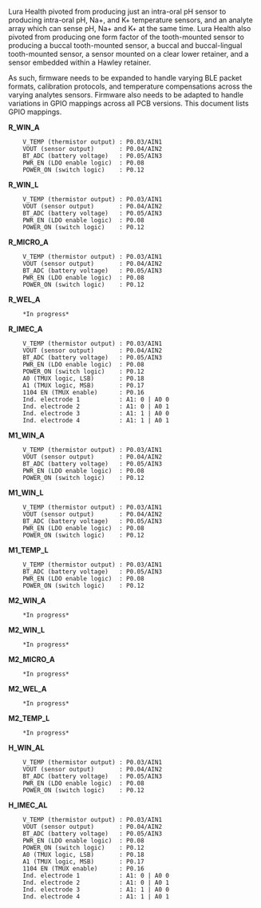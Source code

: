 Lura Health pivoted from producing just an intra-oral pH sensor to producing
intra-oral pH, Na+, and K+ temperature sensors, and an analyte array which can
sense pH, Na+ and K+ at the same time. Lura Health also pivoted from producing
one form factor of the tooth-mounted sensor to producing a buccal tooth-mounted
sensor, a buccal and buccal-lingual tooth-mounted sensor, a sensor mounted on
a clear lower retainer, and a sensor embedded within a Hawley retainer.

As such, firmware needs to be expanded to handle varying BLE packet formats,
calibration protocols, and temperature compensations across the varying
analytes sensors. Firmware also needs to be adapted to handle variations in
GPIO mappings across all PCB versions. This document lists GPIO mappings.

**R_WIN_A**

        V_TEMP (thermistor output) : P0.03/AIN1
        VOUT (sensor output)       : P0.04/AIN2
        BT_ADC (battery voltage)   : P0.05/AIN3
        PWR_EN (LDO enable logic)  : P0.08
        POWER_ON (switch logic)    : P0.12
       
**R_WIN_L**

        V_TEMP (thermistor output) : P0.03/AIN1
        VOUT (sensor output)       : P0.04/AIN2
        BT_ADC (battery voltage)   : P0.05/AIN3
        PWR_EN (LDO enable logic)  : P0.08
        POWER_ON (switch logic)    : P0.12

**R_MICRO_A**

        V_TEMP (thermistor output) : P0.03/AIN1
        VOUT (sensor output)       : P0.04/AIN2
        BT_ADC (battery voltage)   : P0.05/AIN3
        PWR_EN (LDO enable logic)  : P0.08
        POWER_ON (switch logic)    : P0.12

**R_WEL_A**

        *In progress*

**R_IMEC_A**

        V_TEMP (thermistor output) : P0.03/AIN1
        VOUT (sensor output)       : P0.04/AIN2
        BT_ADC (battery voltage)   : P0.05/AIN3
        PWR_EN (LDO enable logic)  : P0.08
        POWER_ON (switch logic)    : P0.12
        A0 (TMUX logic, LSB)       : P0.18
        A1 (TMUX logic, MSB)       : P0.17
        1104 EN (TMUX enable)      : P0.16
        Ind. electrode 1           : A1: 0 | A0 0
        Ind. electrode 2           : A1: 0 | A0 1
        Ind. electrode 3           : A1: 1 | A0 0
        Ind. electrode 4           : A1: 1 | A0 1

**M1_WIN_A**

        V_TEMP (thermistor output) : P0.03/AIN1
        VOUT (sensor output)       : P0.04/AIN2
        BT_ADC (battery voltage)   : P0.05/AIN3
        PWR_EN (LDO enable logic)  : P0.08
        POWER_ON (switch logic)    : P0.12

**M1_WIN_L**

        V_TEMP (thermistor output) : P0.03/AIN1
        VOUT (sensor output)       : P0.04/AIN2
        BT_ADC (battery voltage)   : P0.05/AIN3
        PWR_EN (LDO enable logic)  : P0.08
        POWER_ON (switch logic)    : P0.12

**M1_TEMP_L**

        V_TEMP (thermistor output) : P0.03/AIN1
        BT_ADC (battery voltage)   : P0.05/AIN3
        PWR_EN (LDO enable logic)  : P0.08
        POWER_ON (switch logic)    : P0.12

**M2_WIN_A**

        *In progress*

**M2_WIN_L**

        *In progress*

**M2_MICRO_A**

        *In progress*

**M2_WEL_A**

        *In progress*

**M2_TEMP_L**

        *In progress*

**H_WIN_AL**

        V_TEMP (thermistor output) : P0.03/AIN1
        VOUT (sensor output)       : P0.04/AIN2
        BT_ADC (battery voltage)   : P0.05/AIN3
        PWR_EN (LDO enable logic)  : P0.08
        POWER_ON (switch logic)    : P0.12

**H_IMEC_AL**

        V_TEMP (thermistor output) : P0.03/AIN1
        VOUT (sensor output)       : P0.04/AIN2
        BT_ADC (battery voltage)   : P0.05/AIN3
        PWR_EN (LDO enable logic)  : P0.08
        POWER_ON (switch logic)    : P0.12
        A0 (TMUX logic, LSB)       : P0.18
        A1 (TMUX logic, MSB)       : P0.17
        1104 EN (TMUX enable)      : P0.16
        Ind. electrode 1           : A1: 0 | A0 0
        Ind. electrode 2           : A1: 0 | A0 1
        Ind. electrode 3           : A1: 1 | A0 0
        Ind. electrode 4           : A1: 1 | A0 1
